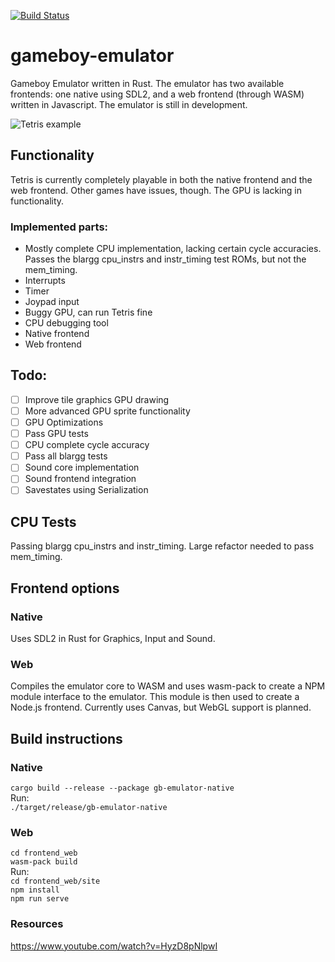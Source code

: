 [![Build Status](https://travis-ci.com/wsandst/gameboy-emulator.svg?branch=main)](https://travis-ci.com/wsandst/gameboy-emulator)
# gameboy-emulator
Gameboy Emulator written in Rust. The emulator has two available frontends: one native using SDL2, and a web frontend (through WASM) written in Javascript. The emulator is still in development.  
  
![Tetris example](https://i.ibb.co/C1MHRbf/tetris2.png)
## Functionality
Tetris is currently completely playable in both the native frontend and the web frontend. Other games have issues, though. The GPU is lacking in functionality.  
### Implemented parts:
* Mostly complete CPU implementation, lacking certain cycle accuracies. Passes the blargg cpu_instrs and instr_timing test ROMs, but not the mem_timing.
* Interrupts
* Timer
* Joypad input
* Buggy GPU, can run Tetris fine
* CPU debugging tool
* Native frontend
* Web frontend

## Todo:
- [ ] Improve tile graphics GPU drawing
- [ ] More advanced GPU sprite functionality
- [ ] GPU Optimizations
- [ ] Pass GPU tests
- [ ] CPU complete cycle accuracy
- [ ] Pass all blargg tests
- [ ] Sound core implementation
- [ ] Sound frontend integration
- [ ] Savestates using Serialization

## CPU Tests
Passing blargg cpu_instrs and instr_timing. Large refactor needed to pass mem_timing.

## Frontend options
### Native
Uses SDL2 in Rust for Graphics, Input and Sound.

### Web
Compiles the emulator core to WASM and uses wasm-pack to create a NPM module interface to the emulator.
This module is then used to create a Node.js frontend. Currently uses Canvas, but WebGL support is planned.

## Build instructions
### Native
`cargo build --release --package gb-emulator-native`  
Run:  
`./target/release/gb-emulator-native`

### Web
`cd frontend_web`  
`wasm-pack build`  
Run:  
`cd frontend_web/site`   
`npm install`  
`npm run serve`


### Resources
https://www.youtube.com/watch?v=HyzD8pNlpwI